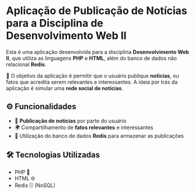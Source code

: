# Aplicação de Publicação de Notícias para a Disciplina de Desenvolvimento Web II

Esta é uma aplicação desenvolvida para a disciplina **Desenvolvimento Web II**, que utiliza as linguagens **PHP** e **HTML**, além do banco de dados não relacional **Redis**. 

📰 O objetivo da aplicação é permitir que o usuário publique **notícias**, ou fatos que acredita serem relevantes e interessantes. A ideia por trás da aplicação é simular uma **rede social de notícias**.

## ⚙️ Funcionalidades
- 📝 **Publicação de notícias** por parte do usuário
- 🌍 Compartilhamento de **fatos relevantes** e interessantes
- 🚀 Utilização do banco de dados **Redis** para armazenar as publicações

## 🛠️ Tecnologias Utilizadas
- PHP 🐘
- HTML 🌐
- Redis 🗄️ (NoSQL)
